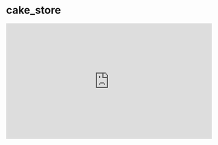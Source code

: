 # cake_store

<iframe width="560" height="315" src="https://youtu.be/P6yAEn0Ik0A" frameborder="0" allowfullscreen></iframe>